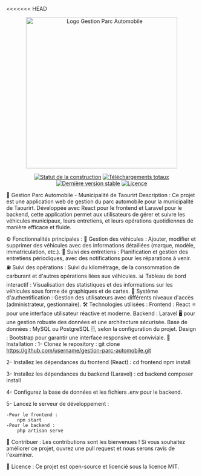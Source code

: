 <<<<<<< HEAD
<p align="center"><a href="https://github.com/username/gestion-parc-automobile" target="_blank"><img src="//front-end/src/assets/Icon.png" width="400" alt="Logo Gestion Parc Automobile"></a></p> <p align="center"> <a href="https://github.com/username/gestion-parc-automobile/actions"><img src="https://github.com/username/gestion-parc-automobile/workflows/tests/badge.svg" alt="Statut de la construction"></a> <a href="https://packagist.org/packages/username/gestion-parc-automobile"><img src="https://img.shields.io/packagist/dt/username/gestion-parc-automobile" alt="Téléchargements totaux"></a> <a href="https://packagist.org/packages/username/gestion-parc-automobile"><img src="https://img.shields.io/packagist/v/username/gestion-parc-automobile" alt="Dernière version stable"></a> <a href="https://packagist.org/packages/username/gestion-parc-automobile"><img src="https://img.shields.io/packagist/l/username/gestion-parc-automobile" alt="Licence"></a> </p>
🚗 Gestion Parc Automobile - Municipalité de Taourirt
Description :
Ce projet est une application web de gestion du parc automobile pour la municipalité de Taourirt. Développée avec React pour le frontend et Laravel pour le backend, cette application permet aux utilisateurs de gérer et suivre les véhicules municipaux, leurs entretiens, et leurs opérations quotidiennes de manière efficace et fluide.

⚙️ Fonctionnalités principales :
🚙 Gestion des véhicules : Ajouter, modifier et supprimer des véhicules avec des informations détaillées (marque, modèle, immatriculation, etc.).
🔧 Suivi des entretiens : Planification et gestion des entretiens périodiques, avec des notifications pour les réparations à venir.
⛽ Suivi des opérations : Suivi du kilométrage, de la consommation de carburant et d'autres opérations liées aux véhicules.
📊 Tableau de bord interactif : Visualisation des statistiques et des informations sur les véhicules sous forme de graphiques et de cartes.
🔐 Système d'authentification : Gestion des utilisateurs avec différents niveaux d'accès (administrateur, gestionnaire).
🛠️ Technologies utilisées :
Frontend : React ⚛️ pour une interface utilisateur réactive et moderne.
Backend : Laravel 🖥️ pour une gestion robuste des données et une architecture sécurisée.
Base de données : MySQL ou PostgreSQL 🗄️, selon la configuration du projet.
Design : Bootstrap pour garantir une interface responsive et conviviale.
🚀 Installation :
1- Clonez le repository :
git clone https://github.com/username/gestion-parc-automobile.git

2- Installez les dépendances du frontend (React) :
cd frontend
npm install

3- Installez les dépendances du backend (Laravel) :
cd backend
composer install

4- Configurez la base de données et les fichiers .env pour le backend.

5- Lancez le serveur de développement :

    -Pour le frontend :
        npm start
    -Pour le backend :
        php artisan serve

🤝 Contribuer :
Les contributions sont les bienvenues ! Si vous souhaitez améliorer ce projet, ouvrez une pull request et nous serons ravis de l'examiner.

📄 Licence :
Ce projet est open-source et licencié sous la licence MIT.
